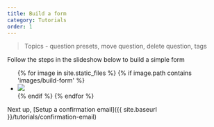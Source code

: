 ```yaml
---
title: Build a form
category: Tutorials
order: 1
---
```


> Topics - question presets, move question, delete question, tags

Follow the steps in the slideshow below to build a simple form

<div class="flexslider">
	<ul class="slides">	  				
		{% for image in site.static_files %}	
			{% if image.path contains 'images/build-form' %}
			<li>
				<img src="{{ site.baseurl }}{{ image.path }}" />	
			</li>
			{% endif %}
		{% endfor %}		
	</ul>
</div>

Next up, [Setup a confirmation email]({{ site.baseurl }}/tutorials/confirmation-email)

